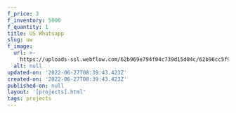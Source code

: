 ```yaml
---
f_price: 3
f_inventory: 5000
f_quantity: 1
title: US Whatsapp
slug: uw
f_image:
  url: >-
    https://uploads-ssl.webflow.com/62b969e794f04c739d15d04c/62b96cc5f98565cb998d781b_5.jpg
  alt: null
updated-on: '2022-06-27T08:39:43.423Z'
created-on: '2022-06-27T08:39:43.423Z'
published-on: null
layout: '[projects].html'
tags: projects
---
```



